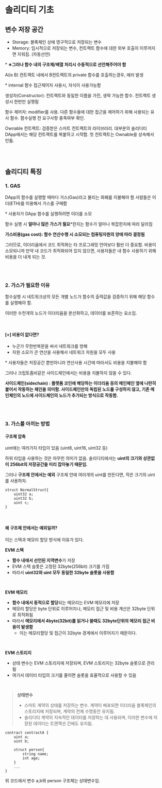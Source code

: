 # 솔리디티 기초

## 변수 저장 공간
- Storage: 블록체인 상에 영구적으로 저장되는 변수
- Memory: 임시적으로 저장되는 변수, 컨트랙트 함수에 대한 외부 호출이 이루어지면 지워짐. (자동선언)

\* **※그러나 함수 내의 구조체/배열 처리시 수동적으로 선언해주어야 함**

A(is B) 컨트랙트 내에서 B컨트랙트의 private 함수를 호출하는경우, 에러 발생

\* internal 함수 접근제어자 사용시, 자식이 사용가능함

생성자(Constructor): 컨트랙트와 동일한 이름을 가진, 생략 가능한 함수. 컨트랙트 생성시 한번만 실행됨

함수 제어자: modifier를 사용. 다른 함수들에 대한 접근을 제어하기 위해 사용되는 유사 함수. 함수실행 전 요구사항 충족여부 확인.

Ownable 컨트랙트: 검증받은 스마트 컨트랙트의 라이브러리. 대부분의 솔리디티 DApp에서는 해당 컨트랙트를 복붙하고 시작함. 첫 컨트랙트는 Ownable을 상속해서 만듦.

<br>
<br>

## 솔리디티 특징

### 1. GAS
DApp의 함수를 실행할 때마다 가스(Gas)라고 불리는 화폐를 지불해야 함
사람들은 이더(ETH)를 이용해서 가스를 구매함

\* 사용자가 DApp 함수를 실행하려면 이더를 소모

함수 실행 시 **얼마나 많은 가스가 필요**\*한지는 함수가 얼마나 복잡한지에 따라 달라짐

**가스비용(gas cost): 함수 연산수행 시 소모되는 컴퓨팅자원의 양에 따라 결정됨**

그러므로, 이더리움에서 코드 최적화는 타 프로그래밍 언어보다 훨씬 더 중요함. 비용이 소모되니까
만약 내 코드가 최적화되어 있지 않으면, 사용자들은 내 함수 사용하기 위해 비용을 더 내게 되는 것.

<br>
<br>

### 2. 가스가 필요한 이유
함수실행 시 네트워크상의 모든 개별 노드가 함수의 출력값을 검증하기 위해 해당 함수를 실행해야 함. 
    
이러한 수천개의 노드가 이더리움을 분산화하고, 데이터를 보존하는 요소임.

<br>

#### [+] 비용이 없다면? 
- 누군가 무한반복문을 써서 네트워크를 방해
- 자원 소모가 큰 연산을 사용해서 네트워크 자원을 모두 사용

\* 사용자들은 저장공간 뿐만아니라 연산사용 시간에 따라서도 비용을 지불해야 함

그러나 크립토좀비같은 사이드체인에서는 비용을 지불하지 않을 수 있다.

**사이드체인(sidechain) : 플랫폼 코인에 해당하는 이더리움 등의 메인체인 옆에 나란히 붙어서 작동하는 체인을 의미함. 사이드체인만의 독립된 노드를 구성하지 않고, 기존 메인체인의 노드에 사이드체인의 노드가 추가되는 방식으로 작동함.**

<br>
<br>

### 3. 가스를 아끼는 방법

#### 구조체 압축
uint에는 여러가지 타입이 있음 (uint8, uint16, uint32 등)

하위 타입을 사용하는 것은 아무런 의미가 없음.
솔리디티에서는 **uint의 크기와 상관없이 256bit의 저장공간을 미리 잡아놓기 때문임.**

그러나 **구조체 안에서는 예외**
구조체 안에 여러개의 uint를 만든다면, 작은 크기의 uint를 사용하자.

```sol:struct
struct NormalStruct{
    uint32 a;
    uint32 b;
    uint c;
}
```

<br>

#### 왜 구조체 안에서는 예외일까?

이는 스택과 메모리 할당 방식에 이유가 있다.

**EVM 스택**
- **함수 내에서 선언된 지역변수**가 저장
- EVM 스택 슬롯은 고정된 32byte(256bit) 크기를 가짐
- 따라서 **uint32와 uint 모두 동일한 32byte 슬롯을 사용함**

<br>

**EVM 메모리**
- **함수 내에서 동적으로 할당**되는 메모리는 EVM 메모리에 저장
- 메모리 할당은 byte 단위로 이루어지나, 메모리 접근 및 비용 계산은 32byte 단위로 최적화됨
- 따라서 **메모리에서 4byte(32bit)를 읽거나 쓸때도 32byte단위의 메모리 접근 비용이 발생함**
  - 이는 메모리할당 및 접근이 32byte 경계에서 이루어지기 때문이다.

<br>

**EVM 스토리지**
- 상태 변수는 EVM 스토리지에 저장되며, EVM 스토리지는 32byte 슬롯으로 관리됨
- 여기서 데이터 타입의 크기를 줄이면 슬롯을 효율적으로 사용할 수 있음

<br>

> **상태변수**<br>
> - 스마트 계약의 상태를 저장하는 변수. 계약이 배포되면 이더리움 블록체인의 스토리지에 저장되며, 계약의 전체 수명동안 유지됨. <br>
> - 솔리디티 계약의 지속적인 데이터를 저장하는 데 사용되며, 이러한 변수에 저장된 데이터는 트랜잭션 간에도 유지됨.


```
contract contractA {
    uint a;
    uint b;

    struct person{
        string name;
        int age;
    }
    ...
}
```

위 코드에서 변수 a,b와 person 구조체는 상태변수임.


